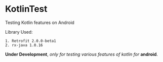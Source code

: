 # KotlinTest
Testing Kotlin features on Android

Library Used:

	1. Retrofit 2.0.0-beta1
	2. rx-java 1.0.16
	
**Under Development**, *only for testing various features of kotlin for* **android**.
